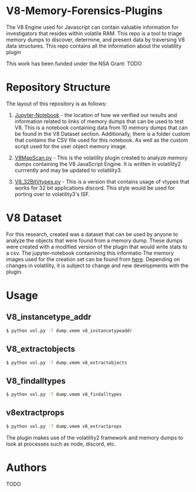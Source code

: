 # V8-Memory-Forensics-Plugins

The V8 Engine used for Javascript can contain valuable information for investigators that resides within volatile RAM. This repo is a tool to triage memory dumps to discover, determine, and present data by traversing V8 data structures. This repo contains all the information about the volatility plugin 

This work has been funded under the NSA Grant: TODO

# Repository Structure

The layout of this repository is as follows:
1. [Jupyter-Notebook](data/V8_recovery_analysis.ipynb) - the location of how we verified our results and information related to links of memory dumps that can be used to test V8. This is a notebook containing data from 10 memory dumps that can be found in the V8 Dataset section. Additionally, there is a folder custom that contains the CSV file used for this notebook. As well as the custom script used for the user object memory image.

2. [V8MapScan.py](plugins/V8MapScan.py) - This is the volatility plugin created to analyze memory dumps containing the V8 JavaScript Engine. It is written in volatility2 currrently and may be updated to volatility3.

3. [V8_32BitVtypes.py](plugins/V8_32BitVTypes.py) - This is a version that contains usage of vtypes that works for 32 bit applications discord. This style would be used for porting over to volatility3's ISF.

# V8 Dataset

For this research, created was a dataset that can be used by anyone to analyze the objects that were found from a memory dump.
These dumps were created with a modified version of the plugin that would write stats to a csv. The jupyter-notebook containining this informatio The memory images used for the creation set can be found from [here](https://unhnewhaven-my.sharepoint.com/:f:/g/personal/hjohn5_unh_newhaven_edu/EpcBPe3HJbFHmVOhcKpFe3MBGR3jgHc99Jkv16QNDKALXA?e=tARW24).
Depending on changes in volatility, it is subject to change and new developments with the plugin.

# Usage

## V8_instancetype_addr
```bash
$ python vol.py -f dump.vmem v8_instancetypeaddr
```


## V8_extractobjects
```bash
$ python vol.py -f dump.vmem v8_extractobjects
```

## V8_findalltypes
```bash
$ python vol.py -f dump.vmem v8_findalltypes
```

## v8extractprops

```bash
$ python vol.py -f dump.vmem v8_extractprops
```

The plugin makes use of the volatility2 framework and memory dumps to look at processes such as node, discord, etc. 


# Authors

TODO